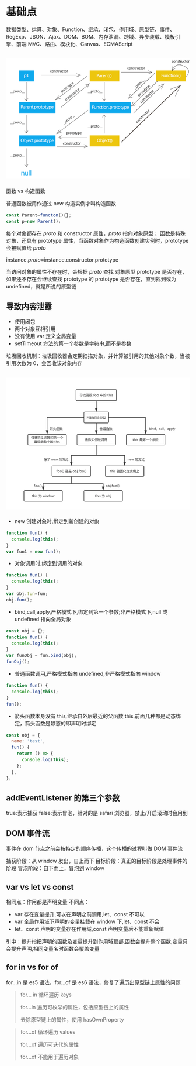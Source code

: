 <!--
 * @Author: your name
 * @Date: 2021-06-11 10:52:55
 * @LastEditTime: 2021-07-01 16:17:08
 * @LastEditors: Please set LastEditors
 * @Description: In User Settings Edit
 * @FilePath: \vue-note\ES6\base.md
-->

# 基础点

数据类型、运算、对象、Function、继承、闭包、作用域、原型链、事件、RegExp、JSON、Ajax、DOM、BOM、内存泄漏、跨域、异步装载、模板引擎、前端 MVC、路由、模块化、Canvas、ECMAScript

## ![JavaScript 原型](./../img/proto.png)

函数 vs 构造函数

普通函数被用作通过 new 构造实例才叫构造函数

```js
const Parent=functon(){};
const p=new Parent();
```

每个对象都存在 _proto_ 和 constructor 属性，_proto_ 指向对象原型；
函数是特殊对象，还具有 prototype 属性，当函数对象作为构造函数创建实例时，prototype 会被赋值给 _proto_

instance._proto_=instance.constructor.prototype

当访问对象的属性不存在时，会根据 _proto_ 查找 对象原型 prototype 是否存在，如果还不存在会继续查找 prototype 的 prototype 是否存在，直到找到或为 undefined，就是所说的原型链

## 导致内容泄露

- 使用闭包
- 两个对象互相引用
- 没有使用 var 定义全局变量
- setTimeout 方法的第一个参数是字符串,而不是参数

垃圾回收机制：垃圾回收器会定期扫描对象，并计算被引用的其他对象个数，当被引用次数为 0，会回收该对象内存

## ![this](./../img/this.png)

- new 创建对象时,绑定到新创建的对象

```js
function fun() {
  console.log(this);
}
var fun1 = new fun();
```

- 对象调用时,绑定到调用的对象

```js
function fun() {
  console.log(this);
}
var obj.fun=fun;
obj.fun();
```

- bind,call,apply,严格模式下,绑定到第一个参数;非严格模式下,null 或 undefined 指向全局对象

```js
const obj = {};
function fun() {
  console.log(this);
}
var funObj = fun.bind(obj);
funObj();
```

- 普通函数调用,严格模式指向 undefined,非严格模式指向 window

```js
function fun() {
  console.log(this);
}
fun();
```

- 箭头函数本身没有 this,继承自外层最近的父函数 this,前面几种都是动态绑定，箭头函数是静态的即声明时绑定

```js
const obj = {
  name: 'test',
  fun() {
    return () => {
      console.log(this);
    };
  },
};
```

## addEventListener 的第三个参数

true:表示捕获 false:表示冒泡，针对的是 safari 浏览器，禁止/开启滚动时会用到

## DOM 事件流

事件在 dom 节点之前会按特定的顺序传播，这个传播的过程叫做 DOM 事件流

捕获阶段：从 window 发出，自上而下
目标阶段：真正的目标阶段是处理事件的阶段
冒泡阶段：自下而上，冒泡到 window

## var vs let vs const

相同点：作用都是声明变量
不同点：

- var 存在变量提升,可以在声明之前调用,let、const 不可以
- var 全局作用域下声明的变量挂载在 window 下,let、const 不会
- let、const 声明的变量存在作用域,const 声明变量后不能重新赋值

引申：提升指把声明的函数及变量提升到作用域顶部,函数会提升整个函数,变量只会提升声明,相同变量名时函数会覆盖变量

## for in vs for of

for...in 是 es5 语法，for...of 是 es6 语法，修复了遍历出原型链上属性的问题

> for... in 循环遍历 keys
>
> for...in 遍历可枚举的属性，包括原型链上的属性
>
> 去除原型链上的属性，使用 hasOwnProperty

> for...of 循环遍历 values
>
> for...of 遍历可迭代的属性
>
> for...of 不能用于遍历对象
